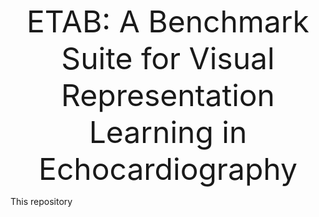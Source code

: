 <p align="center">
    <font size="50px">
    ETAB: A Benchmark Suite for Visual Representation Learning in Echocardiography
    </font>
</p>

This repository 



